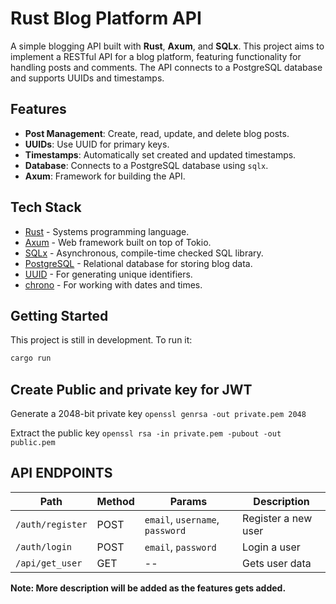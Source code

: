 # Rust Blog Platform API

A simple blogging API built with **Rust**, **Axum**, and **SQLx**. This project aims to implement a RESTful API for a blog platform, featuring functionality for handling posts and comments. The API connects to a PostgreSQL database and supports UUIDs and timestamps.

## Features

-   **Post Management**: Create, read, update, and delete blog posts.
-   **UUIDs**: Use UUID for primary keys.
-   **Timestamps**: Automatically set created and updated timestamps.
-   **Database**: Connects to a PostgreSQL database using `sqlx`.
-   **Axum**: Framework for building the API.

## Tech Stack

-   [Rust](https://www.rust-lang.org/) - Systems programming language.
-   [Axum](https://axum.rs/) - Web framework built on top of Tokio.
-   [SQLx](https://docs.rs/sqlx) - Asynchronous, compile-time checked SQL library.
-   [PostgreSQL](https://www.postgresql.org/) - Relational database for storing blog data.
-   [UUID](https://docs.rs/uuid) - For generating unique identifiers.
-   [chrono](https://crates.io/crates/chrono) - For working with dates and times.

## Getting Started

This project is still in development. To run it:

```bash
cargo run
```

## Create Public and private key for JWT

Generate a 2048-bit private key
`openssl genrsa -out private.pem 2048`

Extract the public key
`openssl rsa -in private.pem -pubout -out public.pem`

## API ENDPOINTS

| Path             | Method | Params                          | Description         |
| ---------------- | ------ | ------------------------------- | ------------------- |
| `/auth/register` | POST   | `email`, `username`, `password` | Register a new user |
| `/auth/login`    | POST   | `email`, `password`             | Login a user        |
| `/api/get_user`  | GET    | --                              | Gets user data      |

**Note: More description will be added as the features gets added.**
